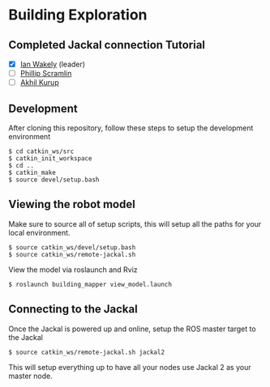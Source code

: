 # Building Exploration

## Completed Jackal connection Tutorial
- [x] [Ian Wakely](https://github.com/raveious) (leader)
- [ ] [Phillip Scramlin](https://github.com/pdscraml)
- [ ] [Akhil Kurup](https://github.com/amkurup)

## Development

After cloning this repository, follow these steps to setup the development environment
```
$ cd catkin_ws/src
$ catkin_init_workspace
$ cd ..
$ catkin_make
$ source devel/setup.bash
```

## Viewing the robot model

Make sure to source all of setup scripts, this will setup all the paths for your local environment.

```
$ source catkin_ws/devel/setup.bash
$ source catkin_ws/remote-jackal.sh
```

View the model via roslaunch and Rviz

```
$ roslaunch building_mapper view_model.launch
```

## Connecting to the Jackal

Once the Jackal is powered up and online, setup the ROS master target to the Jackal

```
$ source catkin_ws/remote-jackal.sh jackal2
```

This will setup everything up to have all your nodes use Jackal 2 as your master node.
